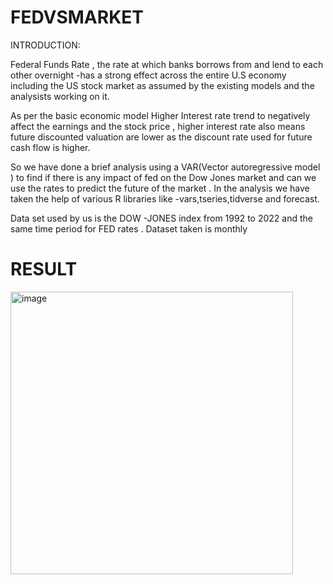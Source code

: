 # FEDVSMARKET
INTRODUCTION:


Federal Funds Rate , the rate at which banks borrows from and lend to each other overnight -has a strong effect across the entire U.S economy including the US stock market as assumed by the existing models and the analysists working on it.

As per the basic economic model Higher Interest rate trend to negatively affect the earnings and the stock price , higher interest rate also means future discounted valuation are lower as the discount rate used for future cash flow is higher.

So we have done a brief analysis using a VAR(Vector autoregressive model )  to find if there is any impact of fed on the Dow Jones market and can we use the rates to predict the future of the market . In the analysis we have taken the help of various R libraries like -vars,tseries,tidverse and forecast.

Data set used by us is the DOW -JONES index from 1992 to 2022 and the same time period for FED rates . Dataset taken is monthly

# RESULT 

<img width="452" alt="image" src="https://github.com/Harsh055Raj/FEDVSMARKET/assets/95955195/1d3652e8-5e96-4e7a-a40b-af31d24c4ef9">



